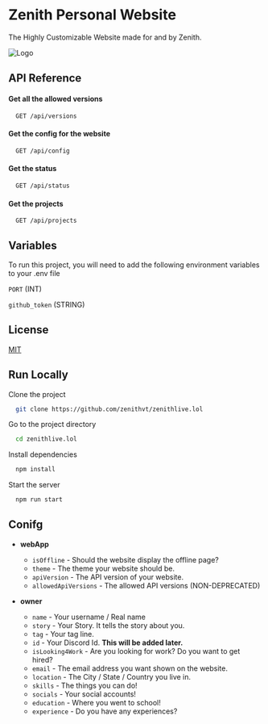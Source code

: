 
# Zenith Personal Website

The Highly Customizable Website made for and by Zenith.

![Logo](https://cdn.discordapp.com/attachments/1010372304909377578/1093334687323275435/miko-hanazawa-waifugami-banner-5.jpg)



## API Reference

#### Get all the allowed versions

```http
  GET /api/versions
```


#### Get the config for the website

```http
  GET /api/config
```


#### Get the status

```http
  GET /api/status
```

#### Get the projects

```http
  GET /api/projects
```


## Variables

To run this project, you will need to add the following environment variables to your .env file

`PORT` (INT)

`github_token` (STRING)


## License

[MIT](https://choosealicense.com/licenses/mit/)


## Run Locally

Clone the project

```bash
  git clone https://github.com/zenithvt/zenithlive.lol
```

Go to the project directory

```bash
  cd zenithlive.lol
```

Install dependencies

```bash
  npm install
```

Start the server

```bash
  npm run start
```



## Conifg

*   **webApp**
    *   `isOffline` - Should the website display the offline page?
    *   `theme` - The theme your website should be.
    *   `apiVersion` - The API version of your website.
    *   `allowedApiVersions` - The allowed API versions (NON-DEPRECATED)


 
*   **owner**
    * `name` - Your username / Real name
    * `story` - Your Story. It tells the story about you.
    * `tag` - Your tag line.
    * `id` - Your Discord Id. **This will be added later.**
    * `isLooking4Work` - Are you looking for work? Do you want to get hired?
    * `email` - The email address you want shown on the website.
    * `location` - The City / State / Country you live in.
    * `skills` - The things you can do!
    * `socials` - Your social accounts!
    * `education` - Where you went to school!
    * `experience` - Do you have any experiences?
